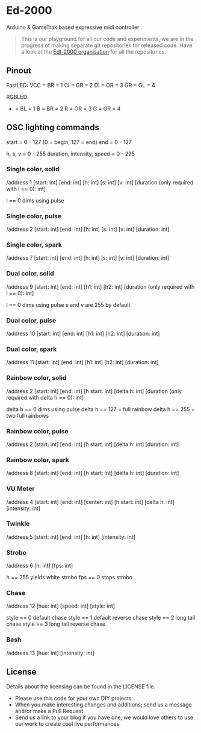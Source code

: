 # Ed-2000
Arduino &amp; GameTrak based expressive midi controller

>This is our playground for all our code and experiments, we are in the progress of making separate git repositories for released code. Have a look at the [Edt-2000 organisation](https://github.com/Edt-2000) for all the repositories.

## Pinout

FastLED:
VCC = BR = 1
CI = GR = 2
DI = OR = 3
GR = GL = 4

RGBLED:
+ = BL = 1
B = BR = 2
R = OR = 3
G = GR = 4

## OSC lighting commands

start = 0 - 127 (0 = begin, 127 = end)
end = 0 - 127

h, s, v = 0 - 255
duration, intensity, speed = 0 - 225


### Single color, solid
/address 1 [start: int] [end: int] [h: int] [s: int] [v: int] [duration (only required with l == 0): int]

l == 0 dims using pulse

### Single color, pulse
/address 2 [start: int] [end: int] [h: int] [s: int] [v: int] [duration: int]

### Single color, spark
/address 7 [start: int] [end: int] [h: int] [s: int] [v: int] [duration: int]

### Dual color, solid
/address 9 [start: int] [end: int] [h1: int] [h2: int] [duration (only required with l == 0): int]

l == 0 dims using pulse
s and v are 255 by default

### Dual color, pulse
/address 10 [start: int] [end: int] [h1: int] [h2: int] [duration: int]

### Dual color, spark
/address 11 [start: int] [end: int] [h1: int] [h2: int] [duration: int]

### Rainbow color, solid
/address 2 [start: int] [end: int] [h start: int] [delta h: int] [duration (only required with delta h == 0): int]

delta h == 0 dims using pulse
delta h == 127 = full rainbow
delta h == 255 = two full rainbows

### Rainbow color, pulse
/address 2 [start: int] [end: int] [h start: int] [delta h: int] [duration: int]

### Rainbow color, spark
/address 8 [start: int] [end: int] [h start: int] [delta h: int] [duration: int]

### VU Meter
/address 4 [start: int] [end: int] [center: int] [h start: int] [delta h: int] [intensity: int]

### Twinkle
/address 5 [start: int] [end: int] [h: int] [intensity: int]

### Strobo
/address 6 [h: int] [fps: int]

h == 255 yields white strobo
fps == 0 stops strobo

### Chase
/address 12 [hue: int] [speed: int] [style: int]

style == 0 default chase
style == 1 default reverse chase
style == 2 long tail chase
style == 3 long tail reverse chase

### Bash
/address 13 [hue: int] [intensity: int]

## License

Details about the licensing can be found in the LICENSE file.

* Please use this code for your own DIY projects
* When you make interesting changes and additions; send us a message and/or make a Pull Request
* Send us a link to your blog if you have one, we would love others to use our work to create cool live performances
